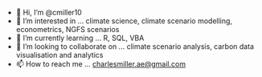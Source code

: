 - 👋 Hi, I’m @cmiller10
- 👀 I’m interested in ... climate science, climate scenario modelling, econometrics, NGFS scenarios 
- 🌱 I’m currently learning ... R, SQL, VBA 
- 💞️ I’m looking to collaborate on ... climate scenario analysis, carbon data visualisation and analytics 
- 📫 How to reach me ... charlesmiller.ae@gmail.com

<!---
cmiller10/cmiller10 is a ✨ special ✨ repository because its `README.md` (this file) appears on your GitHub profile.
You can click the Preview link to take a look at your changes.
--->
